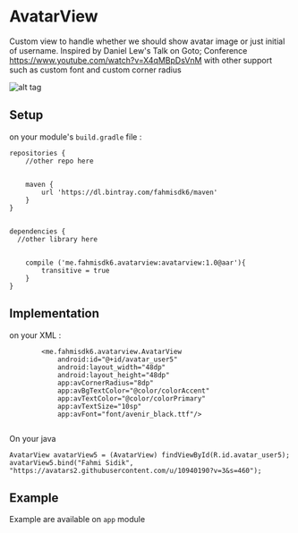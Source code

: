 # AvatarView
Custom view to handle whether we should show avatar image or just initial of username. 
Inspired by Daniel Lew's Talk on Goto; Conference https://www.youtube.com/watch?v=X4qMBpDsVnM with other support such as custom font and custom corner radius

![alt tag](../preview.png)


## Setup

on your module's `build.gradle` file :
```
repositories {
    //other repo here


    maven {
        url 'https://dl.bintray.com/fahmisdk6/maven'
    }
}


dependencies {
  //other library here


    compile ('me.fahmisdk6.avatarview:avatarview:1.0@aar'){
        transitive = true
    }
}
```


## Implementation

on your XML :

```
        <me.fahmisdk6.avatarview.AvatarView
            android:id="@+id/avatar_user5"
            android:layout_width="48dp"
            android:layout_height="48dp"
            app:avCornerRadius="8dp"
            app:avBgTextColor="@color/colorAccent"
            app:avTextColor="@color/colorPrimary"
            app:avTextSize="10sp"
            app:avFont="font/avenir_black.ttf"/>


```

On your java 
```
AvatarView avatarView5 = (AvatarView) findViewById(R.id.avatar_user5);
avatarView5.bind("Fahmi Sidik", "https://avatars2.githubusercontent.com/u/10940190?v=3&s=460");
```


## Example 

Example are available on `app` module





